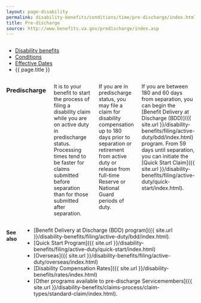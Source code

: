 ```yaml
---
layout: page-disability
permalink: disability-benefits/conditions/time/pre-discharge/index.html
title: Pre-discharge
source: http://www.benefits.va.gov/predischarge/index.asp
---
```


<div class="splash" markdown="0">
<div class="row" markdown="0">
<div class="small-12 columns" markdown="0">

<ul class="breadcrumbs" role="menubar" aria-label="Primary">
<li class="parent"><a href="{{ site.url }}/disability-benefits/">Disability benefits</a></li>
<li class="parent"><a href="{{ site.url }}/disability-benefits/conditions/">Conditions</a></li>
<li class="parent"><a href="{{ site.url }}/disability-benefits/conditions/time/">Effective Dates</a></li>
<li class="active">{{ page.title }}</li>
</ul>

</div>
</div>
</div>

<div class="main" role="main" markdown="0">
<div class="section one" markdown="0">
<div class="primary" markdown="0">
<div class="row" markdown="0">
<div class="small-12 columns" markdown="1">

### Predischarge

It is to your benefit to start the process of filing a disability claim while you are on active duty in predischarge status. Processing times tend to be faster for claims submitted before separation than for those submitted after separation.

If you are in predischarge status, you may file a claim for disability compensation up to 180 days prior to separation or retirement from active duty or release from full-time Reserve or National Guard periods of duty.

If you are between 180 and 60 days from separation, you can begin the [Benefit Delivery at Discharge (BDD)]({{ site.url }}/disability-benefits/filing/active-duty/bdd/index.html) program. From 59 days until separation, you can initiate the [Quick Start Claim]({{ site.url }}/disability-benefits/filing/active-duty/quick-start/index.html).


</div>
</div>
</div>
</div>

<div class="section secondary" markdown="0">
<div class="row" markdown="0">
<div class="small-12 columns" markdown="1">

#### See also

- [Benefit Delivery at Discharge (BDD) program]({{ site.url }}/disability-benefits/filing/active-duty/bdd/index.html).
- [Quick Start Program]({{ site.url }}/disability-benefits/filing/active-duty/quick-start/index.html)
- [Overseas]({{ site.url }}/disability-benefits/filing/active-duty/overseas/index.html)
- [Disability Compensation Rates]({{ site.url }}/disability-benefits/rates/index.html)
- [Other programs available to pre-discharge Servicemembers]({{ site.url }}/disability-benefits/claims-process/claim-types/standard-claim/index.html).

</div>
</div>
</div>

</div>
